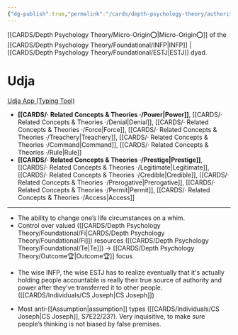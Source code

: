 ```yaml
---
{"dg-publish":true,"permalink":"/cards/depth-psychology-theory/authority/","noteIcon":"1","created":"2022-12-31T17:42:03.357+01:00","updated":"2023-06-22T21:01:11.596+02:00"}
---
```


[[CARDS/Depth Psychology Theory/Micro-Origin⭕\|Micro-Origin⭕]] of the [[CARDS/Depth Psychology Theory/Foundational/INFP\|INFP]] | [[CARDS/Depth Psychology Theory/Foundational/ESTJ\|ESTJ]] dyad. 

# Udja
[Udja App (Typing Tool)](https://www.udja.app/#/)
- **[[CARDS/· Related Concepts & Theories ·/Power\|Power]]**, [[CARDS/· Related Concepts & Theories ·/Denial\|Denial]], [[CARDS/· Related Concepts & Theories ·/Force\|Force]], [[CARDS/· Related Concepts & Theories ·/Treachery\|Treachery]], [[CARDS/· Related Concepts & Theories ·/Command\|Command]], [[CARDS/· Related Concepts & Theories ·/Rule\|Rule]]
- **[[CARDS/· Related Concepts & Theories ·/Prestige\|Prestige]]**, [[CARDS/· Related Concepts & Theories ·/Legitimate\|Legitimate]], [[CARDS/· Related Concepts & Theories ·/Credible\|Credible]], [[CARDS/· Related Concepts & Theories ·/Prerogative\|Prerogative]], [[CARDS/· Related Concepts & Theories ·/Permit\|Permit]], [[CARDS/· Related Concepts & Theories ·/Access\|Access]]
---
- The ability to change one’s life circumstances on a whim. 
- Control over valued ([[CARDS/Depth Psychology Theory/Foundational/Fi\|CARDS/Depth Psychology Theory/Foundational/Fi]]) resources ([[CARDS/Depth Psychology Theory/Foundational/Te\|Te]]) → [[CARDS/Depth Psychology Theory/Outcome🏆\|Outcome🏆]] focus 

<div class="transclusion internal-embed is-loaded"><div class="markdown-embed">



- The wise INFP, the wise ESTJ has to realize eventually that it's actually holding people accountable is really their true source of authority and power after they've transferred it to other people. ([[CARDS/Individuals/CS Joseph\|CS Joseph]]) 

</div></div>

- Most anti-[[Assumption\|assumption]] types ([[CARDS/Individuals/CS Joseph\|CS Joseph]], S7E22/23?). Very inquisitive, to make sure people’s thinking is not biased by false premises. 